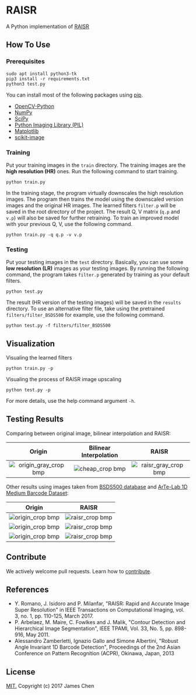 # RAISR

A Python implementation of [RAISR](http://ieeexplore.ieee.org/document/7744595/)

## How To Use

### Prerequisites

```
sudo apt install python3-tk
pip3 install -r requirements.txt
python3 test.py
```

You can install most of the following packages using [pip](https://pypi.python.org/pypi/pip).

* [OpenCV-Python](https://pypi.python.org/pypi/opencv-python)
* [NumPy](http://www.numpy.org/)
* [SciPy](https://www.scipy.org/)
* [Python Imaging Library (PIL)](http://www.pythonware.com/products/pil/)
* [Matplotlib](https://matplotlib.org/)
* [scikit-image](http://scikit-image.org/)

### Training

Put your training images in the `train` directory. The training images are the **high resolution (HR)** ones. Run the following command to start training.

```
python train.py
```

In the training stage, the program virtually downscales the high resolution images. The program then trains the model using the downscaled version images and the original HR images. The learned filters `filter.p` will be saved in the root directory of the project.
The result Q, V matrix (`q.p` and `v.p`) will also be saved for further retraining. To train an improved model with your previous Q, V, use the following command.

```
python train.py -q q.p -v v.p
```

### Testing

Put your testing images in the `test` directory. Basically, you can use some **low resolution (LR)** images as your testing images. By running the following command, the program takes `filter.p` generated by training as your default filters.

```
python test.py
```

The result (HR version of the testing images) will be saved in the `results` directory.
To use an alternative filter file, take using the pretrained `filters/filter_BSDS500` for example, use the following command.

```
python test.py -f filters/filter_BSDS500
```

## Visualization

Visualing the learned filters

```
python train.py -p
```

Visualing the process of RAISR image upscaling

```
python test.py -p
```

For more details, use the help command argument `-h`.

## Testing Results

Comparing between original image, bilinear interpolation and RAISR:

|         Origin         | Bilinear Interpolation |         RAISR          |
|:----------------------:|:----------------------:|:----------------------:|
|![origin_gray_crop bmp](https://user-images.githubusercontent.com/12198424/27002908-28a69cf2-4e1f-11e7-954d-1135950cd760.png)|![cheap_crop bmp](https://user-images.githubusercontent.com/12198424/27002909-28a7834c-4e1f-11e7-875e-30bb4eaaa0d3.png)|![raisr_gray_crop bmp](https://user-images.githubusercontent.com/12198424/27002910-28ae90f6-4e1f-11e7-83e5-3e63ca07b308.png)|

Other results using images taken from [BSDS500 database](https://www2.eecs.berkeley.edu/Research/Projects/CS/vision/grouping/resources.html) and [ArTe-Lab 1D Medium Barcode Dataset](http://artelab.dista.uninsubria.it/downloads/datasets/barcode/medium_barcode_1d/medium_barcode_1d.html):

|     Origin    |     RAISR     |
|:-------------:|:-------------:|
|![origin_crop bmp](https://user-images.githubusercontent.com/12198424/27002925-81cf7f88-4e1f-11e7-8a75-4975db1d37b8.png)|![raisr_crop bmp](https://user-images.githubusercontent.com/12198424/27002926-81d126b2-4e1f-11e7-8814-f2fce323caac.png)|
|![origin_crop bmp](https://user-images.githubusercontent.com/12198424/27002932-a39f6cc2-4e1f-11e7-9dea-3aa79a9d9764.png)|![raisr_crop bmp](https://user-images.githubusercontent.com/12198424/27002933-a3a248ac-4e1f-11e7-9c81-807d3a5eac90.png)|
|![origin_crop bmp](https://user-images.githubusercontent.com/12198424/27002942-c9ba697a-4e1f-11e7-8743-d41be65c09d3.png)|![raisr_crop bmp](https://user-images.githubusercontent.com/12198424/27002943-c9bcefd8-4e1f-11e7-9e55-bf5d93f17a9c.png)|

## Contribute

We actively welcome pull requests. Learn how to [contribute](https://github.com/movehand/raisr/blob/master/docs/CONTRIBUTING.md).

## References

* Y. Romano, J. Isidoro and P. Milanfar, "RAISR: Rapid and Accurate Image Super Resolution" in IEEE Transactions on Computational Imaging, vol. 3, no. 1, pp. 110-125, March 2017.
* P. Arbelaez, M. Maire, C. Fowlkes and J. Malik, "Contour Detection and Hierarchical Image Segmentation", IEEE TPAMI, Vol. 33, No. 5, pp. 898-916, May 2011.
* Alessandro Zamberletti, Ignazio Gallo and Simone Albertini, "Robust Angle Invariant 1D Barcode Detection", Proceedings of the 2nd Asian Conference on Pattern Recognition (ACPR), Okinawa, Japan, 2013

## License

[MIT.](https://github.com/movehand/raisr/blob/master/LICENSE) Copyright (c) 2017 James Chen
